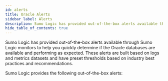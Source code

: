 ```yaml
---
id: alerts
title: Oracle Alerts
sidebar_label: Alerts
description: Sumo Logic has provided out-of-the-box alerts available through Sumo Logic monitors to help you quickly determine if the Oracle databases are available and performing as expected.
hide_table_of_contents: true 
---
```


Sumo Logic has provided out-of-the-box alerts available through Sumo Logic monitors to help you quickly determine if the Oracle databases are available and performing as expected. These alerts are built based on logs and metrics datasets and have preset thresholds based on industry best practices and recommendations.

Sumo Logic provides the following out-of-the-box alerts:
